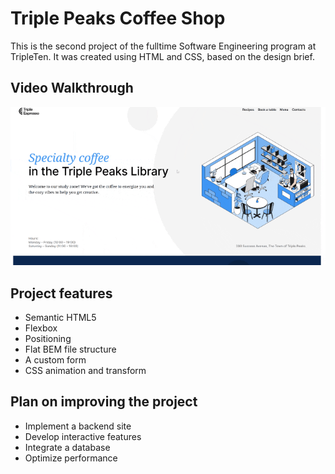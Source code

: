 # Triple Peaks Coffee Shop

This is the second project of the fulltime Software Engineering program at TripleTen. It was created using HTML and CSS, based on the design brief.

## Video Walkthrough
<img src='chrome-capture-2025-10-11.gif' title='Video Walkthrough' width='' alt='Video Walkthrough' />

## Project features

- Semantic HTML5
- Flexbox
- Positioning
- Flat BEM file structure
- A custom form
- CSS animation and transform

## Plan on improving the project
- Implement a backend site
- Develop interactive features
- Integrate a database
- Optimize performance
